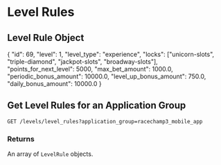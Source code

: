 # Level Rules

## Level Rule Object

{ 
  "id": 69,
  "level": 1,
  "level_type": "experience",
  "locks": ["unicorn-slots", "triple-diamond", "jackpot-slots", "broadway-slots"],
  "points_for_next_level": 5000,
  "max_bet_amount": 1000.0,
  "periodic_bonus_amount": 10000.0,
  "level_up_bonus_amount": 750.0,
  "daily_bonus_amount": 10000.0
}

## Get Level Rules for an Application Group

`GET /levels/level_rules?application_group=racechamp3_mobile_app`

### Returns

An array of `LevelRule` objects.
